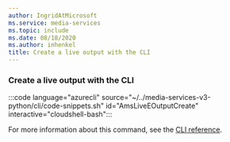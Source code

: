 ```yaml
---
author: IngridAtMicrosoft
ms.service: media-services
ms.topic: include
ms.date: 08/18/2020
ms.author: inhenkel
title: Create a live output with the CLI
---
```


### Create a live output with the CLI

:::code language="azurecli" source="~/../media-services-v3-python/cli/code-snippets.sh" id="AmsLiveEOutputCreate" interactive="cloudshell-bash":::

For more information about this command, see the [CLI reference](/cli/azure/ams/live-output?view=azure-cli-latest#az-ams-live-output-create).
